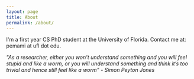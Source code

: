 ```yaml
---
layout: page
title: About
permalink: /about/
---
```


I'm a first year CS PhD student at the University of Florida. Contact me at: pemami at ufl dot edu. 

<i>"As a researcher, either you won’t understand something and you will feel stupid and like a worm, or you will understand something and think it’s too trivial and hence still feel like a worm" - Simon Peyton Jones<i>
